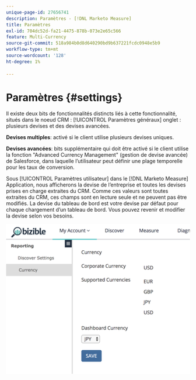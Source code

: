 ```yaml
---
unique-page-id: 27656741
description: Paramètres - [!DNL Marketo Measure]
title: Paramètres
exl-id: 704dc52d-fa21-4475-878b-073e2e65c566
feature: Multi-Currency
source-git-commit: 518a984b0d8d640290bd9b637221fcdc0948e5b9
workflow-type: tm+mt
source-wordcount: '128'
ht-degree: 1%

---
```


# Paramètres {#settings}

Il existe deux bits de fonctionnalités distincts liés à cette fonctionnalité, situés dans le noeud CRM : [!UICONTROL Paramètres généraux] onglet : plusieurs devises et des devises avancées.

**Devises multiples**: activé si le client utilise plusieurs devises uniques.

**Devises avancées**: bits supplémentaire qui doit être activé si le client utilise la fonction &quot;Advanced Currency Management&quot; (gestion de devise avancée) de Salesforce, dans laquelle l’utilisateur peut définir une plage temporelle pour les taux de conversion.

Sous [!UICONTROL Paramètres utilisateur] dans le [!DNL Marketo Measure] Application, nous afficherons la devise de l’entreprise et toutes les devises prises en charge extraites du CRM. Comme ces valeurs sont toutes extraites du CRM, ces champs sont en lecture seule et ne peuvent pas être modifiés. La devise du tableau de bord est votre devise par défaut pour chaque chargement d’un tableau de bord. Vous pouvez revenir et modifier la devise selon vos besoins.

![](assets/one-1.png)
